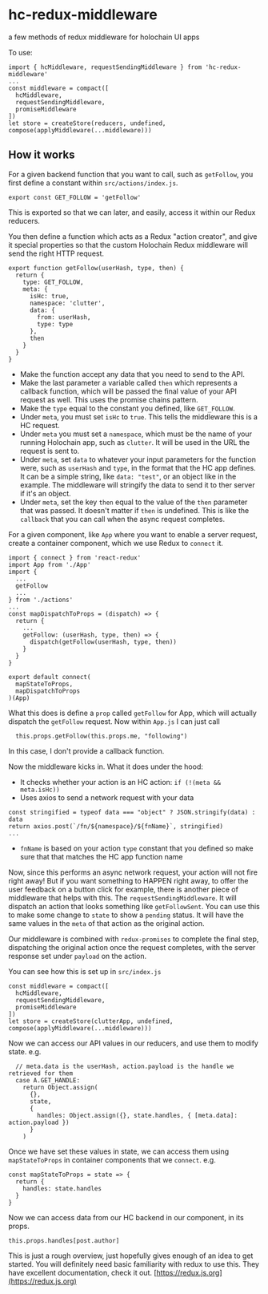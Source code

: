 # hc-redux-middleware
a few methods of redux middleware for holochain UI apps

To use:

```
import { hcMiddleware, requestSendingMiddleware } from 'hc-redux-middleware'
... 
const middleware = compact([
  hcMiddleware,
  requestSendingMiddleware,
  promiseMiddleware
])
let store = createStore(reducers, undefined, compose(applyMiddleware(...middleware)))
```

## How it works

For a given backend function that you want to call, such as `getFollow`, you first define a constant within `src/actions/index.js`.

```
export const GET_FOLLOW = 'getFollow'
```
This is exported so that we can later, and easily, access it within our Redux reducers.

You then define a function which acts as a Redux "action creator", and give it special properties so that the custom
Holochain Redux middleware will send the right HTTP request.

```
export function getFollow(userHash, type, then) {
  return {
    type: GET_FOLLOW,
    meta: {
      isHc: true,
      namespace: 'clutter',
      data: {
        from: userHash,
        type: type
      },
      then
    }
  }
}
```

- Make the function accept any data that you need to send to the API.
- Make the last parameter a variable called `then` which represents a callback function, which will be passed the final value of your API request as well. This uses the promise chains pattern.
- Make the `type` equal to the constant you defined, like `GET_FOLLOW`.
- Under `meta`, you must set `isHc` to `true`. This tells the middleware this is a HC request.
- Under `meta` you must set a `namespace`, which must be the name of your running Holochain app, such as `clutter`. It will be used in the URL the request is sent to.
- Under `meta`, set `data` to whatever your input parameters for the function were, such as `userHash` and `type`, in the format that the HC app defines. It can be a simple string, like `data: "test"`, or an object like in the example. The middleware will stringify the data to send it to ther server if it's an object.
- Under `meta`, set the key `then` equal to the value of the `then` parameter that was passed. It doesn't matter if `then` is undefined. This is like the `callback` that you can call when the async request completes.

For a given component, like `App` where you want to enable a server request, create a container component, which we use Redux to `connect` it.

```
import { connect } from 'react-redux'
import App from './App'
import {
  ...
  getFollow
  ...
} from './actions'
...
const mapDispatchToProps = (dispatch) => {
  return {
    ...
    getFollow: (userHash, type, then) => {
      dispatch(getFollow(userHash, type, then))
    }
  }
}

export default connect(
  mapStateToProps,
  mapDispatchToProps
)(App)
```

What this does is define a `prop` called `getFollow` for App, which will actually dispatch the `getFollow` request.
Now within `App.js` I can just call

```
  this.props.getFollow(this.props.me, "following")
```

In this case, I don't provide a callback function.

Now the middleware kicks in. What it does under the hood:
- It checks whether your action is an HC action: `if (!(meta && meta.isHc))`
- Uses axios to send a network request with your data

```
const stringified = typeof data === "object" ? JSON.stringify(data) : data
return axios.post(`/fn/${namespace}/${fnName}`, stringified)
...
```

- `fnName` is based on your action `type` constant that you defined so make sure that that matches the HC app function name

Now, since this performs an async network request, your action will not fire right away! But if you want something to HAPPEN right away, to offer the user feedback on a button click for example, there is another piece of middleware that helps with this. The `requestSendingMiddleware`. It will dispatch an action that looks something like `getFollowSent`.
You can use this to make some change to `state` to show a `pending` status. It will have the same values in the `meta` of that action as the original action.

Our middleware is combined with `redux-promises` to complete the final step, dispatching the original action once the request completes, with the server response set under `payload` on the action.

You can see how this is set up in `src/index.js`

```
const middleware = compact([
  hcMiddleware,
  requestSendingMiddleware,
  promiseMiddleware
])
let store = createStore(clutterApp, undefined, compose(applyMiddleware(...middleware)))
```

Now we can access our API values in our reducers, and use them to modify state. e.g.

```
  // meta.data is the userHash, action.payload is the handle we retrieved for them
  case A.GET_HANDLE:
    return Object.assign(
      {},
      state,
      {
        handles: Object.assign({}, state.handles, { [meta.data]: action.payload })
      }
    )
```

Once we have set these values in state, we can access them using `mapStateToProps` in container components that we `connect`. e.g.

```
const mapStateToProps = state => {
  return {
    handles: state.handles
  }
}
```

Now we can access data from our HC backend in our component, in its props.

```
this.props.handles[post.author]
```

This is just a rough overview, just hopefully gives enough of an idea to get started. You will definitely need basic familiarity with redux to use this. They have excellent documentation, check it out.
[https://redux.js.org](https://redux.js.org)








